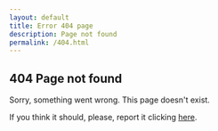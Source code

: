 ```yaml
---
layout: default
title: Error 404 page
description: Page not found
permalink: /404.html
---
```

## 404 Page not found

Sorry, something went wrong. This page doesn't exist.

If you think it should, please, report it clicking [here](https://github.com/fcole90/fcole90.github.io/issues/new).
